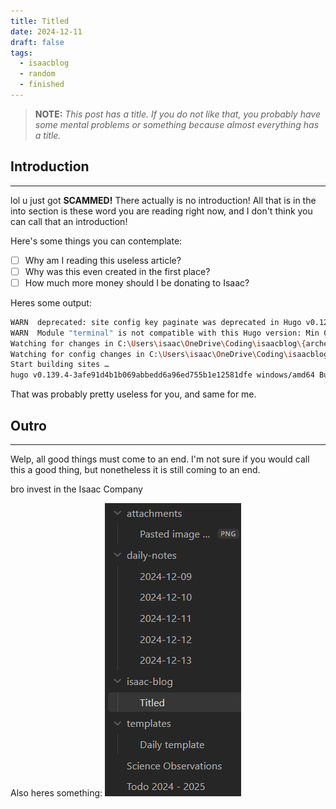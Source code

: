 ```yaml
---
title: Titled
date: 2024-12-11
draft: false
tags:
  - isaacblog
  - random
  - finished
---
```


> **NOTE:** *This post has a title. If you do not like that, you probably have some mental problems or something because almost everything has a title.*

## Introduction
---
lol u just got **SCAMMED!** There actually is no introduction! All that is in the into section is these word you are reading right now, and I don't think you can call that an introduction!

Here's some things you can contemplate:
- [ ] Why am I reading this useless article?
- [ ] Why was this even created in the first place?
- [ ] How much more money should I be donating to Isaac?

Heres some output:
```bash
WARN  deprecated: site config key paginate was deprecated in Hugo v0.128.0 and will be removed in a future release. Use pagination.pagerSize instead.
WARN  Module "terminal" is not compatible with this Hugo version: Min 0.90.0 extended; run "hugo mod graph" for more information.
Watching for changes in C:\Users\isaac\OneDrive\Coding\isaacblog\{archetypes,assets,content,data,i18n,layouts,static,themes}
Watching for config changes in C:\Users\isaac\OneDrive\Coding\isaacblog\hugo.toml, C:\Users\isaac\OneDrive\Coding\isaacblog\themes\terminal\config.toml
Start building sites …
hugo v0.139.4-3afe91d4b1b069abbedd6a96ed755b1e12581dfe windows/amd64 BuildDate=2024-12-09T17:45:23Z VendorInfo=gohugoio
```

That was probably pretty useless for you, and same for me.

## Outro
---
Welp, all good things must come to an end. I'm not sure if you would call this a good thing, but nonetheless it is still coming to an end. 

bro invest in the Isaac Company

Also heres something:
![Image Description](./images/Pasted-image-20241213172318.png)